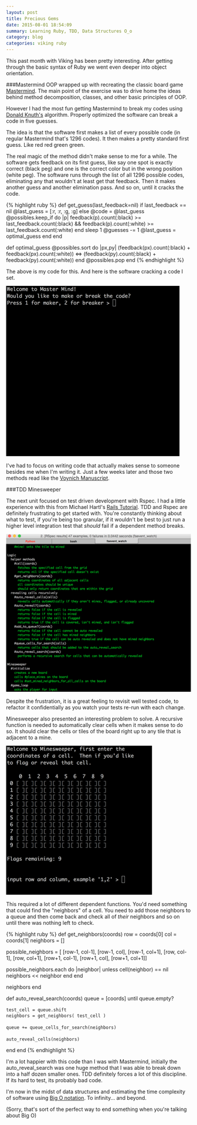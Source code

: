 ```yaml
---
layout: post
title: Precious Gems
date: 2015-08-01 18:54:09
summary: Learning Ruby, TDD, Data Structures O_o
category: blog
categories: viking ruby
---
```


This past month with Viking has been pretty interesting.  After getting through
the basic syntax of Ruby we went even deeper into object orientation.  

###Mastermind
OOP wrapped up with recreating the classic board game [Mastermind][mm].  The main point of the exercise was to drive home the ideas behind method decomposition, classes, and other basic principles of OOP.  

However I had the most fun getting Mastermind to break my codes using [Donald Knuth's][knuth] algorithm.  Properly optimized the software can break a code in
five guesses.

The idea is that the software first makes a list of every possible code (in regular Mastermind that's 1296 codes).  It then makes a pretty standard first guess.  Like <span class="red">red red</span> <span class="green">green green</span>.  

The real magic of the method didn't make sense to me for a while.  The software gets feedback on its first guess, like say one spot is exactly correct (black peg) and one is the correct color but in the wrong position (white peg).  The software runs through the list of all 1296 possible codes, eliminating any that wouldn't at least get that feedback.   Then it makes another guess and another elimination pass.  And so on, until it cracks the code.

{% highlight ruby %}
def get_guess(last_feedback=nil)
  if last_feedback == nil
    @last_guess = [:r, :r, :g, :g]
  else
    @code = @last_guess
    @possibles.keep_if do |p|
      feedback(p).count(:black) >=
      last_feedback.count(:black) &&
      feedback(p).count(:white) >=
      last_feedback.count(:white)
    end
    sleep 1
    @guesses -= 1
    @last_guess = optimal_guess
  end
end

def optimal_guess
  @possibles.sort do |px,py|
    (feedback(px).count(:black) + feedback(px).count(:white)) <=>
    (feedback(py).count(:black) + feedback(py).count(:white))
  end
  @possibles.pop
end
{% endhighlight %}

The above is my code for this.  And here is the software cracking a code I set.

![Mastermind code being cracked](/assets/mastermind.gif)

I've had to focus on writing code that actually makes sense to someone besides me when I'm writing it.  Just a few weeks later and those two methods read like the [Voynich Manuscript][voy].

###TDD Minesweeper

The next unit focused on test driven development with Rspec.  I had a little experience with this from Michael Hartl's [Rails Tutorial][railstut].   TDD and Rspec are definitely frustrating to get started with.   You're constantly thinking about what to test, if you're being too granular, if it wouldn't be best to just run a higher level integration test that *should* fail if a dependent method breaks.

![Green Rspec tests](/assets/rspec.png)

Despite the frustration, it is a great feeling to revisit well tested code, to refactor it confidentially as you watch your tests re-run with each change.

Minesweeper also presented an interesting problem to solve.  A recursive function is needed to automatically clear cells when it makes sense to do so.  It should clear the cells or tiles of the board right up to any tile that is adjacent to a mine.

![Minesweeper being played, poorly](/assets/minesweeper.gif)

This required a lot of different dependent functions.  You'd need something that could find the "neighbors" of a cell.  You need to add those neighbors to a queue and then come back and check all of *their* neighbors and so on until there was nothing left to check.

{% highlight ruby %}
def get_neighbors(coords)
  row = coords[0]
  col = coords[1]
  neighbors = []

  possible_neighbors = [
  [row-1, col-1], [row-1, col], [row-1, col+1],
  [row, col-1],                 [row, col+1],
  [row+1, col-1], [row+1, col], [row+1, col+1]]

  possible_neighbors.each do |neighbor|
    unless cell(neighbor) == nil
      neighbors << neighbor
    end
  end

  neighbors
end


def auto_reveal_search(coords)
  queue = [coords]
  until queue.empty?

    test_cell = queue.shift
    neighbors = get_neighbors( test_cell )

    queue += queue_cells_for_search(neighbors)

    auto_reveal_cells(neighbors)

  end
end
{% endhighlight %}

I'm a lot happier with this code than I was with Mastermind, initially the auto_reveal_search was one huge method that I was able to break down into a half dozen smaller ones.  TDD definitely forces a lot of this discipline.  If its hard to test, its probably bad code.

I'm now in the midst of data structures and estimating the time complexity of software using [Big O notation][bigo].  To infinity... and beyond.

(Sorry, that's sort of the perfect way to end something when you're talking about Big O)

[mm]:https://en.wikipedia.org/wiki/Mastermind_(board_game)
[knuth]:https://en.wikipedia.org/wiki/Donald_Knuth
[voy]:https://en.wikipedia.org/wiki/Voynich_manuscript
[railstut]:https://www.railstutorial.org/
[bigo]:https://www.youtube.com/watch?v=iOq5kSKqeR4